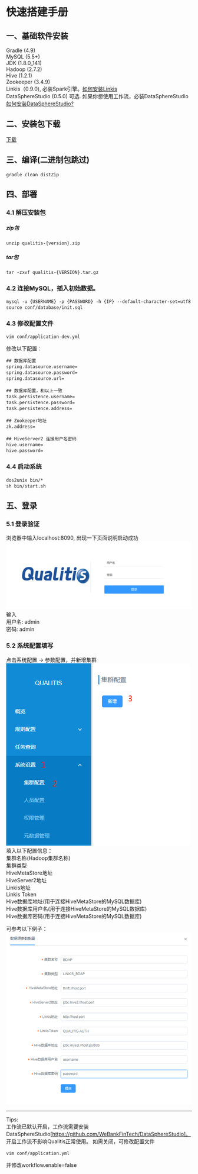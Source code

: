 # 快速搭建手册

## 一、基础软件安装
Gradle (4.9)  
MySQL (5.5+)  
JDK (1.8.0_141)  
Hadoop (2.7.2)  
Hive (1.2.1)   
Zookeeper (3.4.9)  
Linkis（0.9.0), 必装Spark引擎。[如何安装Linkis](https://github.com/WeBankFinTech/Linkis)  
DataSphereStudio (0.5.0) 可选. 如果你想使用工作流，必装DataSphereStudio [如何安装DataSphereStudio?](https://github.com/WeBankFinTech/DataSphereStudio)  

## 二、安装包下载
[下载](https://github.com/WeBankFinTech/Qualitis/releases)

## 三、编译(二进制包跳过)
```
gradle clean distZip
```

## 四、部署
### 4.1 解压安装包
##### zip包
```
unzip qualitis-{version}.zip
```

##### tar包
```
tar -zxvf qualitis-{VERSION}.tar.gz
```

### 4.2 连接MySQL，插入初始数据。
```
mysql -u {USERNAME} -p {PASSWORD} -h {IP} --default-character-set=utf8
source conf/database/init.sql
```

### 4.3 修改配置文件
```
vim conf/application-dev.yml
```
修改以下配置：
```
## 数据库配置
spring.datasource.username=
spring.datasource.password=
spring.datasource.url=

## 数据库配置，和以上一致
task.persistence.username=
task.persistence.password=
task.persistence.address=

## Zookeeper地址
zk.address=

## HiveServer2 连接用户名密码
hive.username=
hive.password=
```

### 4.4 启动系统
```
dos2unix bin/*
sh bin/start.sh
```

## 五、登录
### 5.1 登录验证
浏览器中输入localhost:8090, 出现一下页面说明启动成功  
![登录验证图片](../../../images/zh_CN/ch1/登录.png)  
输入  
用户名: admin  
密码: admin  

### 5.2 系统配置填写
点击系统配置 -> 参数配置，并新增集群
![系统配置](../../../images/zh_CN/ch1/系统配置.png)  
填入以下配置信息：  
集群名称(Hadoop集群名称)  
集群类型  
HiveMetaStore地址  
HiveServer2地址  
Linkis地址  
Linkis Token  
Hive数据库地址(用于连接HiveMetaStore的MySQL数据库)  
Hive数据库用户名(用于连接HiveMetaStore的MySQL数据库)  
Hive数据库密码(用于连接HiveMetaStore的MySQL数据库)  

可参考以下例子：
![](../../../images/zh_CN/ch1/规则配置样例.png)

---

Tips:   
工作流已默认开启，工作流需要安装DataSphereStudio[https://github.com/WeBankFinTech/DataSphereStudio]。  
开启工作流不影响Qualitis正常使用。
如需关闭，可修改配置文件
```
vim conf/application.yml
```
并修改workflow.enable=false